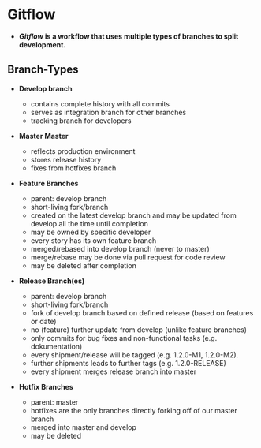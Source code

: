 # **Gitflow**

* **_Gitflow_ is a workflow that uses multiple types of branches to split development.**

## **Branch-Types**

* **Develop branch**

  * contains complete history with all commits
  * serves as integration branch for other branches
  * tracking branch for developers


* **Master Master**

  * reflects production environment
  * stores release history
  * fixes from hotfixes branch


* **Feature Branches**

  * parent: develop branch
  * short-living fork/branch
  * created on the latest develop branch and may be updated from develop all the time until completion
  * may be owned by specific developer
  * every story has its own feature branch
  * merged/rebased into develop branch (never to master)
  * merge/rebase may be done via pull request for code review
  * may be deleted after completion


* **Release Branch(es)**

  * parent: develop branch
  * short-living fork/branch
  * fork of develop branch based on defined release (based on features or date)
  * no (feature) further update from develop (unlike feature branches)
  * only commits for bug fixes and non-functional tasks (e.g. dokumentation)
  * every shipment/release will be tagged (e.g. 1.2.0-M1, 1.2.0-M2).
  * further shipments leads to further tags (e.g. 1.2.0-RELEASE)
  * every shipment merges release branch into master


* **Hotfix Branches**

  * parent: master
  * hotfixes are the only branches directly forking off of our master branch
  * merged into master and develop
  * may be deleted
